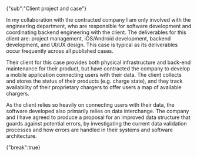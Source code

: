 {"sub":"Client project and case"}

In my collaboration with the contracted company I am only involved with the engineering department, who are responsible for software development and coordinating backend engineering with the client. The deliverables for this client are: project management, iOS/Android development, backend development, and UI/UX design. This case is typical as its deliverables occur frequently across all published cases. 

Their client for this case provides both physical infrastructure and back-end maintenance for their product, but have contracted the company to develop a mobile application connecting users with their data. The client collects and stores the status of their products (e.g. charge state), and they track availability of their proprietary chargers to offer users a map of available chargers.

As the client relies so heavily on connecting users with their data, the software developed also primarily relies on data interchange. The company and I have agreed to produce a proposal for an improved data structure that guards against potential errors, by investigating the current data validation processes and how errors are handled in their systems and software architecture.

{"break":true}